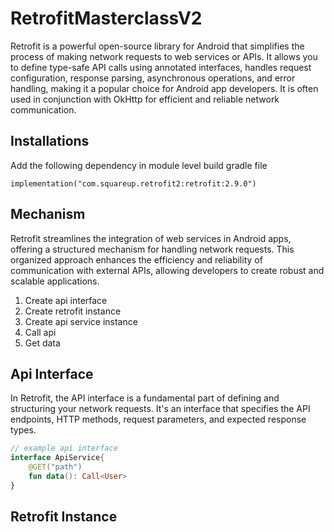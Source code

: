 # RetrofitMasterclassV2

Retrofit is a powerful open-source library for Android that simplifies the process of making network requests to web services or APIs. It allows you to define type-safe API calls using annotated interfaces, handles request configuration, response parsing, asynchronous operations, and error handling, making it a popular choice for Android app developers. It is often used in conjunction with OkHttp for efficient and reliable network communication.

## Installations
Add the following dependency in module level build gradle file
```
implementation("com.squareup.retrofit2:retrofit:2.9.0")
```

## Mechanism
Retrofit streamlines the integration of web services in Android apps, offering a structured mechanism for handling network requests. This organized approach enhances the efficiency and reliability of communication with external APIs, allowing developers to create robust and scalable applications.

1. Create api interface
2. Create retrofit instance
3. Create api service instance
4. Call api
5. Get data

## Api Interface
In Retrofit, the API interface is a fundamental part of defining and structuring your network requests. It's an interface that specifies the API endpoints, HTTP methods, request parameters, and expected response types.
```kt
// example api interface
interface ApiService{  
    @GET("path")  
    fun data(): Call<User>  
}
```

## Retrofit Instance


<!--stackedit_data:
eyJoaXN0b3J5IjpbLTIwOTE2NjAzMiwtNjM3MzQ2MDIsNjgzMT
MxMTEwLC0yMjU4OTU1OTEsMTg0NzA1NzkxLC0xOTg0NTA5Mzk4
XX0=
-->